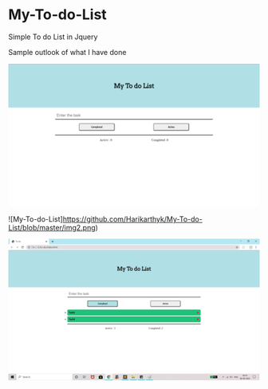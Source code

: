 # My-To-do-List
Simple To do List in Jquery 

Sample outlook of what I have done 

![My-To-do-List](https://github.com/Harikarthyk/My-To-do-List/blob/master/img1.png)



![My-To-do-List]https://github.com/Harikarthyk/My-To-do-List/blob/master/img2.png)



![My-To-do-List](https://github.com/Harikarthyk/My-To-do-List/blob/master/img3.jpg)
